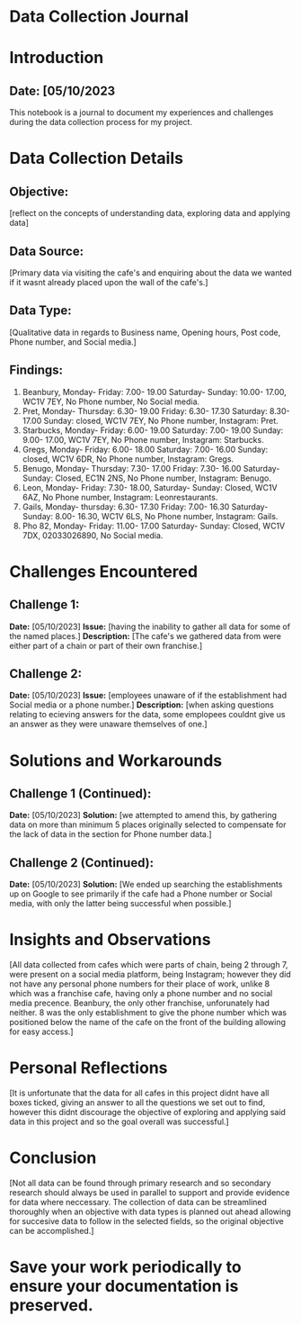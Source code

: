 # Data Collection Journal

# Introduction
## Date: [05/10/2023
This notebook is a journal to document my experiences and challenges during the data collection process for my project. 

# Data Collection Details
## Objective:
[reflect on the concepts of understanding data, exploring data and applying data]

## Data Source:
[Primary data via visiting the cafe's and enquiring about the data we wanted if it wasnt already placed upon the wall of the cafe's.]

## Data Type:
[Qualitative data in regards to Business name, Opening hours, Post code, Phone number, and Social media.]

## Findings:
1. Beanbury, Monday- Friday: 7.00- 19.00 Saturday- Sunday: 10.00- 17.00, WC1V 7EY, No Phone number, No Social media.
2. Pret, Monday- Thursday: 6.30- 19.00 Friday: 6.30- 17.30 Saturday: 8.30- 17.00 Sunday: closed, WC1V 7EY, No Phone number, Instagram: Pret.
3. Starbucks, Monday- Friday: 6.00- 19.00 Saturday: 7.00- 19.00 Sunday: 9.00- 17.00, WC1V 7EY, No Phone number, Instagram: Starbucks.
4. Gregs, Monday- Friday: 6.00- 18.00 Saturday: 7.00- 16.00 Sunday: closed, WC1V 6DR, No Phone number, Instagram: Gregs.
5. Benugo, Monday- Thursday: 7.30- 17.00 Friday: 7.30- 16.00 Saturday- Sunday: Closed, EC1N 2NS, No Phone number, Instagram: Benugo.
6. Leon, Monday- Friday: 7.30- 18.00, Saturday- Sunday: Closed, WC1V 6AZ, No Phone number, Instagram: Leonrestaurants.
7. Gails, Monday- thursday: 6.30- 17.30 Friday: 7.00- 16.30 Saturday- Sunday: 8.00- 16.30, WC1V 6LS, No Phone number, Instagram: Gails.
8. Pho 82, Monday- Friday: 11.00- 17.00 Saturday- Sunday: Closed, WC1V 7DX, 02033026890, No Social media.

# Challenges Encountered
## Challenge 1:  
**Date:** [05/10/2023]
**Issue:** [having the inability to gather all data for some of the named places.]
**Description:** [The cafe's we gathered data from were either part of a chain or part of their own franchise.]

## Challenge 2:
**Date:** [05/10/2023]
**Issue:** [employees unaware of if the establishment had Social media or a phone number.]
**Description:** [when asking questions relating to ecieving answers for the data, some emplopees couldnt give us an answer as they were unaware themselves of one.]

# Solutions and Workarounds
## Challenge 1 (Continued):
**Date:** [05/10/2023]
**Solution:** [we attempted to amend this, by gathering data on more than minimum 5 places originally selected to compensate for the lack of data in the section for Phone number data.]

## Challenge 2 (Continued):
**Date:** [05/10/2023]
**Solution:** [We ended up searching the establishments up on Google to see primarily if the cafe had a Phone number or Social media, with only the latter being successful when possible.]

# Insights and Observations
[All data collected from cafes which were parts of chain, being 2 through 7, were present on a social media platform, being Instagram; however they did not have any personal phone numbers for their place of work, unlike 8 which was a franchise cafe, having only a phone number and no social media precence. Beanbury, the only other franchise, unforunately had neither. 8 was the only establishment to give the phone number which was positioned below the name of the cafe on the front of the building allowing for easy access.]

# Personal Reflections
[It is unfortunate that the data for all cafes in this project didnt have all boxes ticked, giving an answer to all the questions we set out to find, however this didnt discourage the objective of exploring and applying said data in this project and so the goal overall was successful.]

# Conclusion
[Not all data can be found through primary research and so secondary research should always be used in parallel to support and provide evidence for data where neccessary. The collection of data can be streamlined thoroughly when an objective with data types is planned out ahead allowing for succesive data to follow in the selected fields, so the original objective can be accomplished.]

# Save your work periodically to ensure your documentation is preserved.